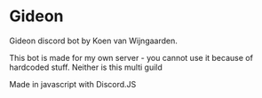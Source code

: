 # Gideon
Gideon discord bot by Koen van Wijngaarden.

This bot is made for my own server - you cannot use it because of hardcoded stuff.
Neither is this multi guild

Made in javascript with Discord.JS
